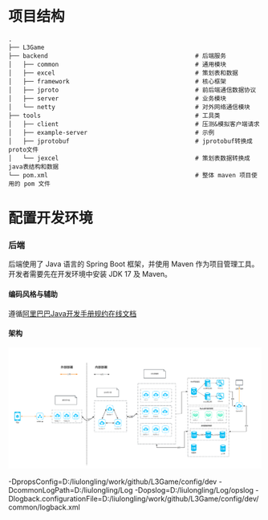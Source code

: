 # 项目结构

```
.
├── L3Game
├── backend                                         # 后端服务
│   ├── common                                      # 通用模块
│   ├── excel                                       # 策划表和数据        
│   ├── framework                                   # 核心框架      
│   ├── jproto                                      # 前后端通信数据协议      
│   ├── server                                      # 业务模块      
│   └── netty                                       # 对外网络通信模块
├── tools                                           # 工具类
│   ├── client                                      # 压测&模拟客户端请求
│   ├── example-server                              # 示例
│   ├── jprotobuf                                   # jprotobuf转换成proto文件
│   └── jexcel                                      # 策划表数据转换成java表结构和数据
└── pom.xml                                         # 整体 maven 项目使用的 pom 文件
```

# 配置开发环境

### 后端

后端使用了 Java 语言的 Spring Boot 框架，并使用 Maven 作为项目管理工具。开发者需要先在开发环境中安装 JDK 17 及 Maven。

#### 编码风格与辅助
遵循[阿里巴巴Java开发手册规约在线文档](https://kangroo.gitee.io/ajcg/#/)

#### 架构
![img.png](img.png)

-DpropsConfig=D:/liulongling/work/github/L3Game/config/dev -DcommonLogPath=D:/liulongling/Log -Dopslog=D:/liulongling/Log/opslog -Dlogback.configurationFile=D:/liulongling/work/github/L3Game/config/dev/common/logback.xml